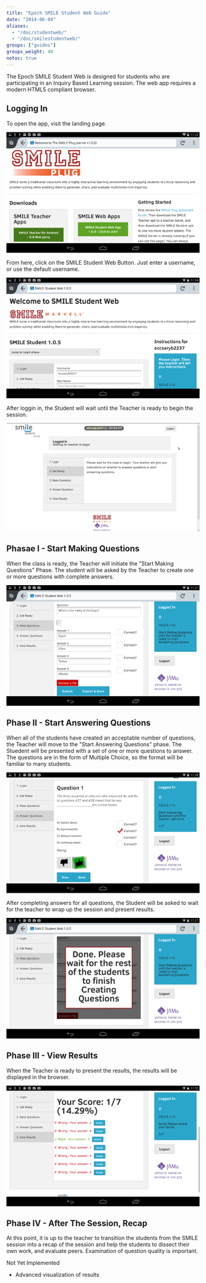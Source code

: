 ```yaml
---
title: "Epoch SMILE Student Web Guide"
date: "2014-06-04"
aliases:
  - "/doc/studentweb/"
  - "/doc/smilestudentweb/"
groups: ["guides"]
groups_weight: 40
notoc: true
---
```


The Epoch SMILE Student Web is designed for students who are participating in an Inquiry Based Learning session.  The web app requires a modern HTML5 compliant browser.

## Logging In

To open the app, visit the landing page.

![landing page](/static/img/smile-splash.png)

From here, click on the SMILE Student Web Button.  Just enter a username, or use the default username. 

![SMILE Student Web Button](/static/img/smilestudent-login.png)

After loggin in, the Student will wait until the Teacher is ready to begin the session.

![SMILE Student Web Login](/static/img/smilestudent-ready.png)

## Phasae I - Start Making Questions

When the class is ready, the Teacher will initiate the "Start Making Questions" Phase.  The student will be asked by the Teacher to create one or more questions with complete answers.

![SMILE Student - Start Making Questions](/static/img/smilestudent-startmake.png)

## Phase II - Start Answering Questions

When all of the students have created an acceptable number of questions, the Teacher will move to the "Start Answering Questions" phase.  The Stuedent will be presented with a set of one or more questions to answer.  The questions are in the form of Multiple Choice, so the format will be familiar to many students.

![SMILE Student - Start Answering Questions](/static/img/smilestudent-startanswer.png)

After completing answers for all questions, the Student will be asked to wait for the teacher to wrap up the session and present results.

![SMILE Student - Start Answering Questions 2](/static/img/smilestudent-startanswer2.png)


## Phase III - View Results

When the Teacher is ready to present the results, the results will be displayed in the browser.

![SMILE Student - Results](/static/img/smilestudent-results.png)

## Phase IV - After The Session, Recap

At this point, it is up to the teacher to transition the students from the SMILE session into a recap of the session and help the students to dissect their own work, and evaluate peers.  Examination of question quality is important.

Not Yet Implemented

* Advanced visualization of results